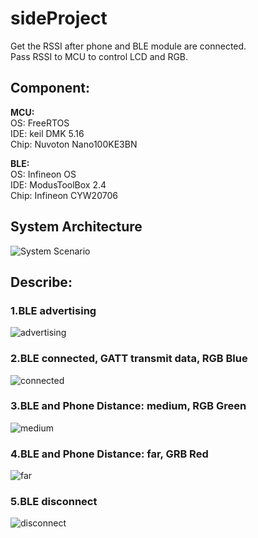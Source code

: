 # sideProject
Get the RSSI after phone and BLE module are connected.   
Pass RSSI to MCU to control LCD and RGB.
## Component:
**MCU:**  
OS: FreeRTOS  
IDE: keil DMK 5.16  
Chip: Nuvoton Nano100KE3BN    

**BLE:**  
OS: Infineon OS  
IDE: ModusToolBox 2.4  
Chip: Infineon CYW20706  

## System Architecture
![System Scenario](https://github.com/adam831024/sideProject/blob/main/picture/sideProject.jpg)
## Describe: 

### 1.BLE advertising  
![advertising](https://github.com/adam831024/sideProject/blob/main/picture/adv.jpg)

### 2.BLE connected, GATT transmit data, RGB Blue  
![connected](https://github.com/adam831024/sideProject/blob/main/picture/close.jpg)

### 3.BLE and Phone Distance: medium, RGB Green    
![medium](https://github.com/adam831024/sideProject/blob/main/picture/medium.jpg)

### 4.BLE and Phone Distance: far, GRB Red    
![far](https://github.com/adam831024/sideProject/blob/main/picture/far.jpg)

### 5.BLE disconnect  
![disconnect](https://github.com/adam831024/sideProject/blob/main/picture/disconnect.jpg)
